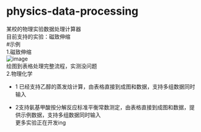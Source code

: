 # physics-data-processing
某校的物理实验数据处理计算器  
目前支持的实验：磁致伸缩  
#示例  
1.磁致伸缩  
![image](https://github.com/user-attachments/assets/45200344-19d2-4814-951e-9688426eeeb0)  
绘图到表格处理完整流程，实测没问题  
2.物理化学 
* 1
已经支持乙醇的蒸发焓计算，由表格直接到成图和数据，支持多组数据同时输入  

* 2支持氨基甲酸按分解反应标准平衡常数测定，由表格直接到成图和数据，提供示例数据，支持多组数据同时输入    
更多实验正在开发ing
